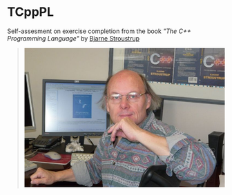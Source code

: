 # TCppPL
Self-assesment on exercise completion from the book *"The C++ Programming Language"* by [Bjarne Stroustrup](https://www.stroustrup.com/index.html)

> 
>
> ![A photograph of Bjarne.](bjarne-stroustrup.jpg)
